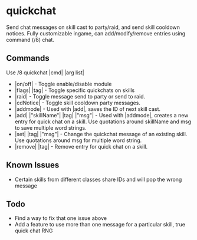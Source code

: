 # quickchat
Send chat messages on skill cast to party/raid, and send skill cooldown notices. Fully customizable ingame, can add/modify/remove entries using command (/8) chat.

## Commands

Use /8 quickchat |cmd| |arg list|

- |on/off| - Toggle enable/disable module
- |flags| |tag| - Toggle specific quickchats on skills
- |raid| - Toggle message send to party or send to raid.
- |cdNotice| - Toggle skill cooldown party messages.
- |addmode| - Used with |add|, saves the ID of next skill cast.
- |add| |"skillName"| |tag| |"msg"| - Used with |addmode|, creates a new entry for quick chat on a skill. Use quotations around skillName and msg to save multiple word strings.
- |set| |tag| |"msg"| - Change the quickchat message of an existing skill. Use quotations around msg for multiple word string.
- |remove| |tag| - Remove entry for quick chat on a skill.

## Known Issues

- Certain skills from different classes share IDs and will pop the wrong message

## Todo

- Find a way to fix that one issue above
- Add a feature to use more than one message for a particular skill, true quick chat RNG
